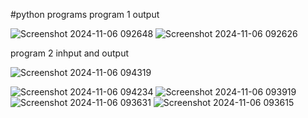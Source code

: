 #python programs
program 1 output

![Screenshot 2024-11-06 092648](https://github.com/user-attachments/assets/5bf8f3ef-15e9-4921-b246-829a9621dd1d)
![Screenshot 2024-11-06 092626](https://github.com/user-attachments/assets/6ef83440-e819-471c-8553-bfa99bfc84eb)

program 2 inhput and output


![Screenshot 2024-11-06 094319](https://github.com/user-attachments/assets/a0579427-375c-437c-b137-694f76d9fe2f)


![Screenshot 2024-11-06 094234](https://github.com/user-attachments/assets/254416c9-b5e3-4772-bf00-b5e15e2d557e)
![Screenshot 2024-11-06 093919](https://github.com/user-attachments/assets/828de277-31a3-43fb-9ec5-cfca5e6b8526)
![Screenshot 2024-11-06 093631](https://github.com/user-attachments/assets/efd1dc71-ca5f-4165-ba5a-57658748a20d)
![Screenshot 2024-11-06 093615](https://github.com/user-attachments/assets/701c16f1-325c-42a9-a42b-080a85e6b399)
